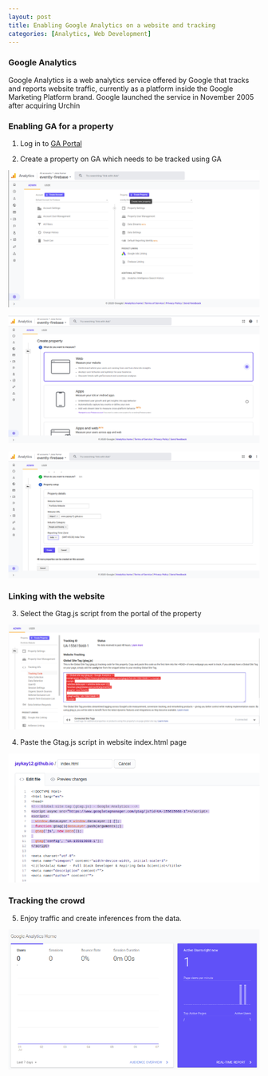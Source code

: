 ```yaml
---
layout: post
title: Enabling Google Analytics on a website and tracking
categories: [Analytics, Web Development]
---
```


### Google Analytics
Google Analytics is a web analytics service offered by Google that tracks and reports website traffic, currently as a platform inside the Google Marketing Platform brand.
Google launched the service in November 2005 after acquiring Urchin

### Enabling GA for a property

1. Log in to [GA Portal](https://analytics.google.com/analytics/web/)

2. Create a property on GA which needs to be tracked using GA

![Creating property on GA](../assets/images/GA-1.png)

![Select the type of property](../assets/images/GA-2.png)

![Fill in the required information](../assets/images/GA-3.png)

### Linking with the website

3. Select the Gtag.js script from the portal of the property

![Select Gtag.js of property](../assets/images/GA-4.png)

4. Paste the Gtag.js script in website index.html page

![Paste in index.html](../assets/images/GA-5.png)

### Tracking the crowd

5. Enjoy traffic and create inferences from the data.

![Enjoy](../assets/images/GA-6.png)
